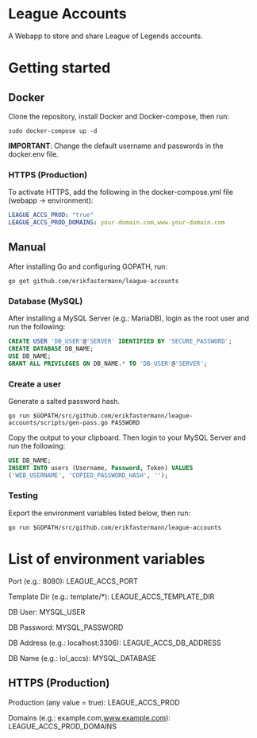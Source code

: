 # League Accounts

A Webapp to store and share League of Legends accounts.

# Getting started

## Docker

Clone the repository, install Docker and Docker-compose, then run:

```
sudo docker-compose up -d
```

**IMPORTANT**: Change the default username and passwords in the docker.env file.

### HTTPS (Production)

To activate HTTPS, add the following in the docker-compose.yml file (webapp -> environment):

```yaml
LEAGUE_ACCS_PROD: "true"
LEAGUE_ACCS_PROD_DOMAINS: your-domain.com,www.your-domain.com
```

## Manual

After installing Go and configuring GOPATH, run:

```
go get github.com/erikfastermann/league-accounts
```

### Database (MySQL)

After installing a MySQL Server (e.g.: MariaDB), login as the root user and run the following:

```sql
CREATE USER 'DB_USER'@'SERVER' IDENTIFIED BY 'SECURE_PASSWORD';
CREATE DATABASE DB_NAME;
USE DB_NAME;
GRANT ALL PRIVILEGES ON DB_NAME.* TO 'DB_USER'@'SERVER';
```

### Create a user

Generate a salted password hash.

```
go run $GOPATH/src/github.com/erikfastermann/league-accounts/scripts/gen-pass.go PASSWORD
```

Copy the output to your clipboard. Then login to your MySQL Server and run the following:

```sql
USE DB_NAME;
INSERT INTO users (Username, Password, Token) VALUES
('WEB_USERNAME', 'COPIED_PASSWORD_HASH', '');
```

### Testing

Export the environment variables listed below, then run:

```
go run $GOPATH/src/github.com/erikfastermann/league-accounts
```

# List of environment variables

Port (e.g.: 8080): LEAGUE_ACCS_PORT

Template Dir (e.g.: template/*): LEAGUE_ACCS_TEMPLATE_DIR

DB User: MYSQL_USER

DB Password: MYSQL_PASSWORD

DB Address (e.g.: localhost:3306): LEAGUE_ACCS_DB_ADDRESS

DB Name (e.g.: lol_accs): MYSQL_DATABASE

## HTTPS (Production)

Production (any value = true): LEAGUE_ACCS_PROD

Domains (e.g.: example.com,www.example.com): LEAGUE_ACCS_PROD_DOMAINS
